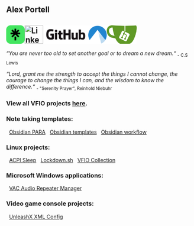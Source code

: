 ## Alex Portell
[<img title="Linktree" align="left" width="50" height="50" src="./images/linktr.ee.png"/>][5]
[<img title="LinkedIn" align="left" width="50" height="50" src="./images/linkedin.com.ico"/>][4]
[<img title="GitHub" align="left" height="50" src="./images/github.com.png"/>][3]
[<img title="Codeberg" align="left" width="50" height="50" src="./images/codeberg.org.png"/>][1]
[<img title="Gitea" align="left" height="50" src="./images/gitea.com.png"/>][2]
</br>
</br>
---
*“You are never too old to set another goal or to dream a new dream.“* <sub>- C.S Lewis</sub>

*“Lord, grant me the strength to accept the things I cannot change,
the courage to change the things I can,
and the wisdom to know the difference.“* <sub>- "Serenity Prayer", Reinhold Niebuhr</sub>

### View all VFIO projects [here][github07].

### Note taking templates:

&nbsp;&nbsp;[Obsidian PARA][github03]
&nbsp;&nbsp;[Obsidian templates][github04]
&nbsp;&nbsp;[Obsidian workflow][github05]

### Linux projects:

&nbsp;&nbsp;[ACPI Sleep][github01]
&nbsp;&nbsp;[Lockdown.sh][github02]
&nbsp;&nbsp;[VFIO Collection][github08]

### Microsoft Windows applications:

&nbsp;&nbsp;[VAC Audio Repeater Manager][github07]

### Video game console projects:

&nbsp;&nbsp;[UnleashX XML Config][github06]

[1]:          https://codeberg.org/portellam
[2]:          https://gitea.com/portellam
[3]:          https://github.com/portellam
[4]:          https://linkedin.com/in/portellam
[5]:          https://linktr.ee/alexportell
[github01]:   https://github.com/portellam/acpi-sleep
[github02]:   https://github.com/portellam/lockdown.sh
[github03]:   https://github.com/portellam/obsidian-para
[github04]:   https://github.com/portellam/obsidian-templates
[github05]:   https://github.com/portellam/obsidian-workflow
[github06]:   https://github.com/portellam/unleashx-xml-config
[github07]:   https://github.com/portellam/vac-audio-repeater-manager
[github08]:   https://github.com/portellam/vfio-collection